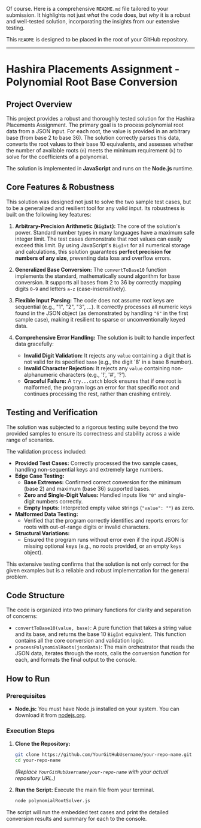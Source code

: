 Of course. Here is a comprehensive `README.md` file tailored to your submission. It highlights not just *what* the code does, but *why* it is a robust and well-tested solution, incorporating the insights from our extensive testing.

This `README` is designed to be placed in the root of your GitHub repository.

---

# Hashira Placements Assignment - Polynomial Root Base Conversion

## Project Overview

This project provides a robust and thoroughly tested solution for the Hashira Placements Assignment. The primary goal is to process polynomial root data from a JSON input. For each root, the value is provided in an arbitrary base (from base 2 to base 36). The solution correctly parses this data, converts the root values to their base 10 equivalents, and assesses whether the number of available roots (`n`) meets the minimum requirement (`k`) to solve for the coefficients of a polynomial.

The solution is implemented in **JavaScript** and runs on the **Node.js** runtime.

## Core Features & Robustness

This solution was designed not just to solve the two sample test cases, but to be a generalized and resilient tool for any valid input. Its robustness is built on the following key features:

1.  **Arbitrary-Precision Arithmetic (`BigInt`):** The core of the solution's power. Standard number types in many languages have a maximum safe integer limit. The test cases demonstrate that root values can easily exceed this limit. By using JavaScript's `BigInt` for all numerical storage and calculations, this solution guarantees **perfect precision for numbers of any size**, preventing data loss and overflow errors.

2.  **Generalized Base Conversion:** The `convertToBase10` function implements the standard, mathematically sound algorithm for base conversion. It supports all bases from 2 to 36 by correctly mapping digits `0-9` and letters `a-z` (case-insensitively).

3.  **Flexible Input Parsing:** The code does not assume root keys are sequential (e.g., "1", "2", "3", ...). It correctly processes all numeric keys found in the JSON object (as demonstrated by handling `"6"` in the first sample case), making it resilient to sparse or unconventionally keyed data.

4.  **Comprehensive Error Handling:** The solution is built to handle imperfect data gracefully:
    *   **Invalid Digit Validation:** It rejects any `value` containing a digit that is not valid for its specified `base` (e.g., the digit '8' in a base 8 number).
    *   **Invalid Character Rejection:** It rejects any `value` containing non-alphanumeric characters (e.g., '!', '#', '?').
    *   **Graceful Failure:** A `try...catch` block ensures that if one root is malformed, the program logs an error for that specific root and continues processing the rest, rather than crashing entirely.

## Testing and Verification

The solution was subjected to a rigorous testing suite beyond the two provided samples to ensure its correctness and stability across a wide range of scenarios.

The validation process included:

*   **Provided Test Cases:** Correctly processed the two sample cases, handling non-sequential keys and extremely large numbers.
*   **Edge Case Testing:**
    *   **Base Extremes:** Confirmed correct conversion for the minimum (base 2) and maximum (base 36) supported bases.
    *   **Zero and Single-Digit Values:** Handled inputs like `"0"` and single-digit numbers correctly.
    *   **Empty Inputs:** Interpreted empty value strings (`"value": ""`) as zero.
*   **Malformed Data Testing:**
    *   Verified that the program correctly identifies and reports errors for roots with out-of-range digits or invalid characters.
*   **Structural Variations:**
    *   Ensured the program runs without error even if the input JSON is missing optional keys (e.g., no roots provided, or an empty `keys` object).

This extensive testing confirms that the solution is not only correct for the given examples but is a reliable and robust implementation for the general problem.

## Code Structure

The code is organized into two primary functions for clarity and separation of concerns:

*   `convertToBase10(value, base)`: A pure function that takes a string value and its base, and returns the base 10 `BigInt` equivalent. This function contains all the core conversion and validation logic.
*   `processPolynomialRoots(jsonData)`: The main orchestrator that reads the JSON data, iterates through the roots, calls the conversion function for each, and formats the final output to the console.

## How to Run

### Prerequisites

*   **Node.js:** You must have Node.js installed on your system. You can download it from [nodejs.org](https://nodejs.org/).

### Execution Steps

1.  **Clone the Repository:**
    ```bash
    git clone https://github.com/YourGitHubUsername/your-repo-name.git
    cd your-repo-name
    ```
    *(Replace `YourGitHubUsername/your-repo-name` with your actual repository URL.)*

2.  **Run the Script:**
    Execute the main file from your terminal.
    ```bash
    node polynomialRootSolver.js
    ```

The script will run the embedded test cases and print the detailed conversion results and summary for each to the console.
